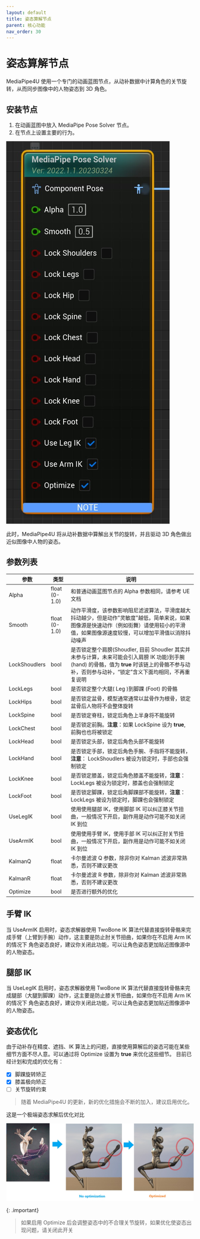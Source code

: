 ```yaml
---
layout: default
title: 姿态算解节点
parent: 核心功能
nav_order: 30
---
```


# 姿态算解节点

MediaPipe4U 使用一个专门的动画蓝图节点，从动补数据中计算角色的关节旋转，从而同步图像中的人物姿态到 3D 角色。

## 安装节点

1. 在动画蓝图中放入 MediaPipe Pose Solver 节点。
2. 在节点上设置主要的行为。

[![Pose Node](./images/pose_node.jpg "Pose Node")](./images/pose_node.jpg)

此时，MediaPipe4U 将从动补数据中算解出关节的旋转，并且驱动 3D 角色做出近似图像中人物的姿态。


## 参数列表

|参数|类型|说明|
|---|----|-----|
|Alpha     | float (0-1.0)      | 和普通动画蓝图节点的 Alpha 参数相同，请参考 UE 文档
|Smooth     | float (0-1.0)     | 动作平滑度，该参数影响阻尼滤波算法，平滑度越大抖动越少，但是动作"灵敏度"越低，简单来说，如果图像源是快速动作（例如街舞）请使用较小的平滑值，如果图像源速度较慢，可以增加平滑值以消除抖动噪声
|LockShoudlers| bool | 是否锁定整个肩膀(Shoudler, 目前 Shoudler 其实并未参与计算，未来可能会引入肩膀 IK 功能)到手腕 (hand) 的骨骼，值为 **true** 时该链上的骨骼不参与动补，否则参与动补，“锁定”含义下面均相同，不再重复说明 |
|LockLegs| bool | 是否锁定整个大腿( Leg )到脚踝 (Foot) 的骨骼 |
|LockHips| bool | 是否锁定盆骨，模型通常通常以盆骨作为根骨，锁定盆骨后人物将不会整体旋转 |
|LockSpine| bool | 是否锁定脊柱，锁定后角色上半身将不能旋转 |
|LockChest| bool | 是否锁定前胸。**注意**：如果 LockSpine 设为 **true**, 前胸也也将被锁定 |
|LockHead| bool | 是否锁定头部，锁定后角色头部不能旋转 |
|LockHand| bool | 是否锁定手部，锁定后角色手腕、手指将不能旋转，**注意**： LockShoudlers 被设为锁定时，手部也会强制锁定 |
|LockKnee| bool | 是否锁定膝盖，锁定后角色膝盖不能旋转，**注意**： LockLegs 被设为锁定时，膝盖也会强制锁定 |
|LockFoot| bool | 是否锁定脚踝，锁定后角脚踝部不能旋转，**注意**： LockLegs 被设为锁定时，脚踝也会强制锁定 |
|UseLegIK| bool | 使用使用腿部 IK，使用脚部 IK 可以纠正膝关节扭曲，一般情况下开启，副作用是动作可能不如关闭 IK 到位 |
|UseArmIK| bool | 使用使用手臂 IK，使用手部 IK 可以纠正肘关节扭曲，一般情况下开启，副作用是动作可能不如关闭 IK 到位 |
|KalmanQ| float | 卡尔曼滤波 Q 参数，除非你对 Kalman 滤波非常熟悉，否则不建议更改 |
|KalmanR| float | 卡尔曼滤波 R 参数，除非你对 Kalman 滤波非常熟悉，否则不建议更改 |
|Optimize| bool | 是否进行额外的优化 |


## 手臂 IK

当 UseArmIK 启用时，姿态求解器使用 TwoBone IK 算法代替直接旋转骨骼来完成手臂（上臂到手腕）动作，这主要是防止肘关节扭曲，如果你在不启用 Arm IK 的情况下
角色姿态良好，建议你关闭此功能，可以让角色姿态更加贴近图像源中的人物姿态。

## 腿部 IK

当 UseLegIK 启用时，姿态求解器使用 TwoBone IK 算法代替直接旋转骨骼来完成腿部（大腿到脚踝）动作，这主要是防止膝关节扭曲，如果你在不启用 Arm IK 的情况下
角色姿态良好，建议你关闭此功能，可以让角色姿态更加贴近图像源中的人物姿态。

## 姿态优化

由于动补存在精度、遮挡、IK 算法上的问题，直接使用算解后的姿态可能在某些细节方面不尽人意。可以通过将 Optimize 设置为 **true** 来优化这些细节。
目前已经计划和完成的优化有：

- [x] 脚踝旋转矫正
- [x] 膝盖极向矫正
- [ ] 关节旋转约束

> 随着 MediaPipe4U 的更新，新的优化措施会不断的加入，建议启用优化。

这是一个极端姿态求解后优化对比

[![Pose Node](./images/pose_optimization.jpg "Pose Node")](./images/pose_optimization.jpg)


{: .important}
> 如果启用 Optimize 后会调整姿态中的不合理关节旋转，如果优化使姿态出现问题，请关闭此开关
